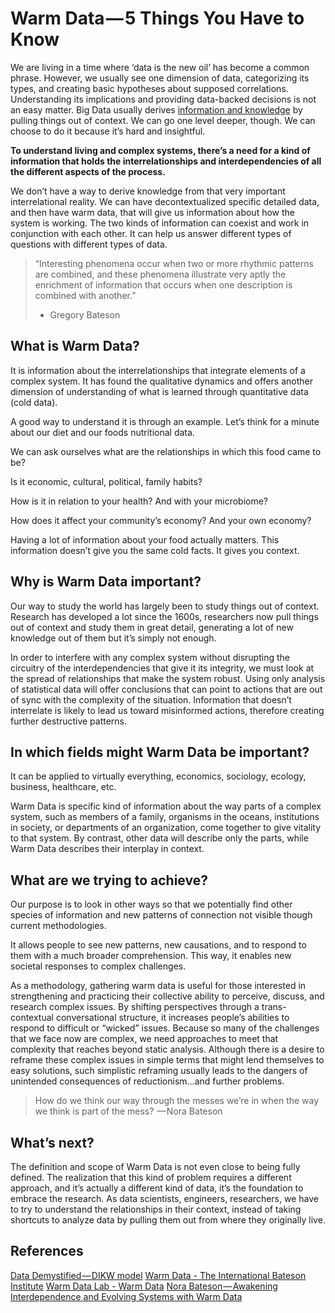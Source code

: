 # Warm Data — 5 Things You Have to Know
We are living in a time where ‘data is the new oil’ has become a common phrase. However, we usually see one dimension of data, categorizing its types, and creating basic hypotheses about supposed correlations. Understanding its implications and providing data-backed decisions is not an easy matter. Big Data usually derives [information and knowledge](https://towardsdatascience.com/rootstrap-dikw-model-32cef9ae6dfb) by pulling things out of context. 
We can go one level deeper, though. We can choose to do it because it’s hard and insightful. 

**To understand living and complex systems, there’s a need for a kind of information that holds the interrelationships and interdependencies of all the different aspects of the process.**

We don’t have a way to derive knowledge from that very important interrelational reality. We can have decontextualized specific detailed data, and then have warm data, that will give us information about how the system is working. The two kinds of information can coexist and work in conjunction with each other. It can help us answer different types of questions with different types of data. 

> “Interesting phenomena occur when two or more rhythmic patterns are combined, and these phenomena illustrate very aptly the enrichment of information that occurs when one description is combined with another.” 
> - Gregory Bateson

## What is Warm Data?
It is information about the interrelationships that integrate elements of a complex system. It has found the qualitative dynamics and offers another dimension of understanding of what is learned through quantitative data (cold data).

A good way to understand it is through an example. Let’s think for a minute about our diet and our foods nutritional data. 

We can ask ourselves what are the relationships in which this food came to be? 

Is it economic, cultural, political, family habits? 

How is it in relation to your health? And with your microbiome? 

How does it affect your community’s economy? And your own economy?

Having a lot of information about your food actually matters. This information doesn’t give you the same cold facts. It gives you context. 

## Why is Warm Data important?
Our way to study the world has largely been to study things out of context. Research has developed a lot since the 1600s, researchers now pull things out of context and study them in great detail, generating a lot of new knowledge out of them but it’s simply not enough.

In order to interfere with any complex system without disrupting the circuitry of the interdependencies that give it its integrity, we must look at the spread of relationships that make the system robust. Using only analysis of statistical data will offer conclusions that can point to actions that are out of sync with the complexity of the situation. Information that doesn’t interrelate is likely to lead us toward misinformed actions, therefore creating further destructive patterns.

## In which fields might Warm Data be important?
It can be applied to virtually everything, economics, sociology, ecology, business, healthcare, etc. 

Warm Data is specific kind of information about the way parts of a complex system, such as members of a family, organisms in the oceans, institutions in society, or departments of an organization, come together to give vitality to that system. By contrast, other data will describe only the parts, while Warm Data describes their interplay in context.

## What are we trying to achieve?
Our purpose is to look in other ways so that we potentially find other species of information and new patterns of connection not visible though current methodologies.

It allows people to see new patterns, new causations, and to respond to them with a much broader comprehension. This way, it enables new societal responses to complex challenges.

As a methodology, gathering warm data is useful for those interested in strengthening and practicing their collective ability to perceive, discuss, and research complex issues. By shifting perspectives through a trans-contextual conversational structure, it increases people’s abilities to respond to difficult or “wicked” issues. Because so many of the challenges that we face now are complex, we need approaches to meet that complexity that reaches beyond static analysis. Although there is a desire to reframe these complex issues in simple terms that might lend themselves to easy solutions, such simplistic reframing usually leads to the dangers of unintended consequences of reductionism…and further problems.

> How do we think our way through the messes we’re in when the way we think is part of the mess? 
> — Nora Bateson

## What’s next?
The definition and scope of Warm Data is not even close to being fully defined. The realization that this kind of problem requires a different approach, and it’s actually a different kind of data, it’s the foundation to embrace the research. 
As data scientists, engineers, researchers, we have to try to understand the relationships in their context, instead of taking shortcuts to analyze data by pulling them out from where they originally live.

## References
[Data Demystified — DIKW model](https://towardsdatascience.com/rootstrap-dikw-model-32cef9ae6dfb)
[Warm Data - The International Bateson Institute](https://batesoninstitute.org/warm-data/)
[Warm Data Lab - Warm Data](https://www.warmdatalab.net/warm-data-lab)
[Nora Bateson — Awakening Interdependence and Evolving Systems with Warm Data](https://anchor.fm/emerge/episodes/Nora-Bateson---Awakening-Interdependence-and-Evolving-Systems-with-Warm-Data-e2jlp3)


